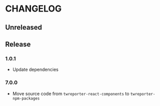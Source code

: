 # CHANGELOG

## Unreleased

## Release

### 1.0.1

- Update dependencies

### 7.0.0

- Move source code from `twreporter-react-components` to `twreporter-npm-packages`
